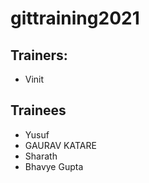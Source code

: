 # gittraining2021

## Trainers:

- Vinit

## Trainees

- Yusuf
- GAURAV KATARE
- Sharath
- Bhavye Gupta
